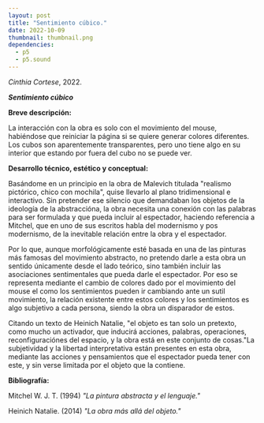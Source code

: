 ```yaml
---
layout: post
title: "Sentimiento cúbico."
date: 2022-10-09
thumbnail: thumbnail.png
dependencies:
  - p5
  - p5.sound
---
```


<div id="div-sketch">
  <script type="text/javascript" src="sketch.js"></script>
</div>

_Cinthia Cortese_, 2022.

**_Sentimiento cúbico_**

**Breve descripción:**

La interacción con la obra es solo con el movimiento del mouse, habiéndose que reiniciar la página si se quiere generar colores diferentes. Los cubos son aparentemente transparentes, pero uno tiene algo en su interior que estando por fuera del cubo no se puede ver.

**Desarrollo técnico, estético y conceptual:**

Basándome en un principio en la obra de Malevich titulada "realismo pictórico, chico con mochila", quise llevarlo al plano tridimensional e interactivo. Sin pretender ese silencio que demandaban los objetos de la ideología de la abstraccióna, la obra necesita una conexión con las palabras para ser formulada y que pueda incluir al espectador, haciendo referencia a Mitchel, que en uno de sus escritos habla del modernismo y pos modernismo, de la inevitable relación entre la obra y el espectador. 

Por lo que, aunque morfológicamente esté basada en una de las pinturas más famosas del movimiento abstracto, no pretendo darle a esta obra un sentido únicamente desde el lado teórico, sino también incluir las asociaciones sentimentales que pueda darle el espectador. Por eso se representa mediante el cambio de colores dado por el movimiento del mouse el como los sentimientos pueden ir cambiando ante un sutil movimiento, la relación existente entre estos colores y los sentimientos es algo subjetivo a cada persona, siendo la obra un disparador de estos. 

Citando un texto de Heinich Natalie, "el objeto es tan solo un pretexto, como mucho un activador, que inducirá acciones, palabras, operaciones, reconfiguraciónes del espacio, y la obra está en este conjunto de cosas."La subjetividad y la libertad interpretativa están presentes en esta obra, mediante las acciones y pensamientos que el espectador pueda tener con este, y sin verse limitada por el objeto que la contiene.

**Bibliografía:**

Mitchel W. J. T. (1994) _"La pintura abstracta y el lenguaje."_

Heinich Natalie. (2014) _"La obra más allá del objeto."_

